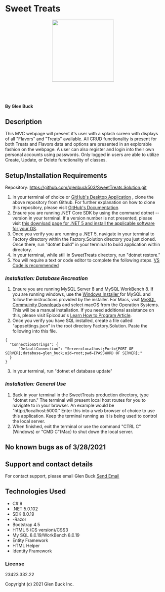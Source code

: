 # Sweet Treats

<div align="center">
<img src="https://github.com/glenbuck503.png" width="200px" height="auto" >
</div>
<br>
<br>
<br>

#### 

#### By Glen Buck

## Description
This MVC webpage will present it's user with a splash screen with displays of all "Flavors" and "Treats" available. All CRUD functionality is present for both Treats and Flavors data and options are presented in an explorable fashion on the webpage. A user can also register and login into their own personal accounts using passwords. Only logged in users are able to utilize Create, Update, or Delete functionality of classes.

## Setup/Installation Requirements

Repository: https://github.com/glenbuck503/SweetTreats.Solution.git
1. In your terminal of choice or [GitHub's Desktop Application](https://desktop.github.com/) , clone the above repository from Github. For further explanation on how to clone this repository, please visit [GitHub's Documentation](https://docs.github.com/en/github/using-git/which-remote-url-should-i-use).
2. Ensure you are running .NET Core SDK by using the command dotnet --version in your terminal. If a version number is not presented, please visit [this download page for .NET 5 and install the applicable software for your OS](https://dotnet.microsoft.com/download/dotnet/5.0). 
3. Once you verify you are running a .NET 5, navigate in your terminal to Factory directory within the Factory.Solution directory you just cloned. Once there, run "dotnet build" in your terminal to build application within directory. 
4. In your terminal, while still in SweetTreats directory, run "dotnet restore."
5. You will require a text or code editor to complete the following steps. [VS Code is recommended](https://code.visualstudio.com/)


### _Installation: Database Recreation_

1. Ensure you are running MySQL Server 8 and MySQL WorkBench 8. If you are running windows, use the [Windows Installer ](https://dev.mysql.com/downloads/installer/) for MySQL and follow the instructions provided by the installer. For Macs, visit [MySQL Commuinity Downloads](https://dev.mysql.com/downloads/mysql/) and select macOS from the Operation Systems. This will be a manual installation. If you need additional assistance on this, please visit Epicodus's [Learn How to Program Article](https://www.learnhowtoprogram.com/c-and-net/getting-started-with-c/installing-and-configuring-mysql).
2. Once you verify you have SQL installed, create a file called "appsettings.json" in the root directory Factory.Solution. Paste the following into this file.
```
{
  "ConnectionStrings": {
      "DefaultConnection": "Server=localhost;Port={PORT OF SERVER};database=glen_buck;uid=root;pwd={PASSWORD OF SERVER};"
  }
}
```
3. In your terminal, run "dotnet ef database update"
### _Installation: General Use_

1. Back in your terminal in the SweetTreats production directory, type "dotnet run." The terminal will present local host routes for you to navigate to in your browser. An example would be "http://localhost:5000." Enter this into a web browser of choice to use this application. Keep the terminal running as it is being used to control the local server.
2. When finished, exit the terminal or use the command "CTRL C"(Windows) or "CMD C"(Mac) to shut down the local server.

## No known bugs as of 3/28/2021

## Support and contact details

For contact support, please email Glen Buck <a href = "mailto: glenbuck@gamil.com">Send Email</a>

## Technologies Used

- C# 9
- .NET 5.0.102
- SDK 8.0.19
- -Razor
- Bootstrap 4.5
- HTML 5 (CS version)/CSS3
- My SQL 8.0.19/WorkBench 8.0.19
- Entity Framework
- HTML Helper
- Identity Framework


### License

23423.332.22

Copyright (c) 2021 Glen Buck Inc.
